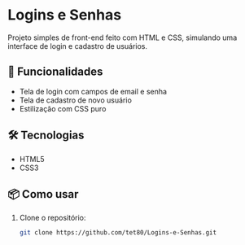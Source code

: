 # Logins e Senhas

Projeto simples de front-end feito com HTML e CSS, simulando uma interface de login e cadastro de usuários.

## 🚀 Funcionalidades

- Tela de login com campos de email e senha
- Tela de cadastro de novo usuário
- Estilização com CSS puro

## 🛠 Tecnologias

- HTML5
- CSS3

## 📦 Como usar

1. Clone o repositório:
   ```bash
   git clone https://github.com/tet80/Logins-e-Senhas.git
